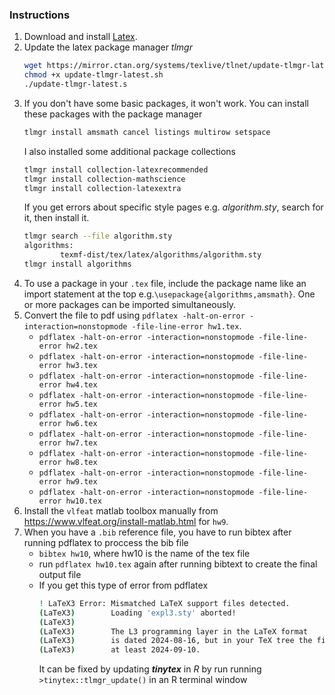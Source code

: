 ### Instructions
1. Download and install [Latex](https://www.tug.org/mactex/mactex-download.html). 
2. Update the latex package manager *tlmgr*
    ```bash
    wget https://mirror.ctan.org/systems/texlive/tlnet/update-tlmgr-latest.sh
    chmod +x update-tlmgr-latest.sh
    ./update-tlmgr-latest.s
    ```
3. If you don't have some basic packages, it won't work. You can install these packages with the package manager
    ```bash
    tlmgr install amsmath cancel listings multirow setspace
    ```
    I also installed some additional package collections 
    ```bash
    tlmgr install collection-latexrecommended
    tlmgr install collection-mathscience
    tlmgr install collection-latexextra
    ```
    If you get errors about specific style pages e.g. *algorithm.sty*, search for it, then install it.
    ```bash
    tlmgr search --file algorithm.sty
    algorithms:
            texmf-dist/tex/latex/algorithms/algorithm.sty
    tlmgr install algorithms
    ```
4. To use a package in your `.tex` file, include the package name like an import statement at the top 
e.g.`\usepackage{algorithms,amsmath}`. One or more packages can be imported simultaneously.
5. Convert the file to pdf using `pdflatex -halt-on-error -interaction=nonstopmode -file-line-error hw1.tex`.
    - `pdflatex -halt-on-error -interaction=nonstopmode -file-line-error hw2.tex`
    - `pdflatex -halt-on-error -interaction=nonstopmode -file-line-error hw3.tex`
    - `pdflatex -halt-on-error -interaction=nonstopmode -file-line-error hw4.tex`
    - `pdflatex -halt-on-error -interaction=nonstopmode -file-line-error hw5.tex`
    - `pdflatex -halt-on-error -interaction=nonstopmode -file-line-error hw6.tex`
    - `pdflatex -halt-on-error -interaction=nonstopmode -file-line-error hw7.tex`
    - `pdflatex -halt-on-error -interaction=nonstopmode -file-line-error hw8.tex`
    - `pdflatex -halt-on-error -interaction=nonstopmode -file-line-error hw9.tex`
    - `pdflatex -halt-on-error -interaction=nonstopmode -file-line-error hw10.tex`
6. Install the `vlfeat` matlab toolbox manually from https://www.vlfeat.org/install-matlab.html for `hw9`.
7. When you have a `.bib` reference file, you have to run bibtex after running pdflatex to proccess the bib file
    - `bibtex hw10`, where hw10 is the name of the tex file
    - run `pdflatex hw10.tex` again after running bibtext to create the final output file
    - If you get this type of error from pdflatex
        ```bash
        ! LaTeX3 Error: Mismatched LaTeX support files detected.
        (LaTeX3)        Loading 'expl3.sty' aborted!
        (LaTeX3)        
        (LaTeX3)        The L3 programming layer in the LaTeX format
        (LaTeX3)        is dated 2024-08-16, but in your TeX tree the files require
        (LaTeX3)        at least 2024-09-10.
        ```
        It can be fixed by updating ***tinytex*** in *R* by run running `>tinytex::tlmgr_update()` in an R terminal window